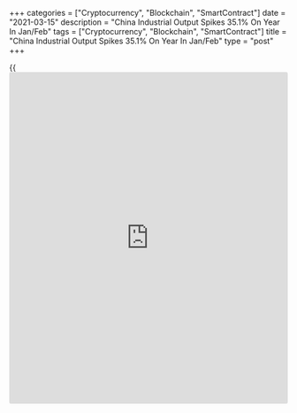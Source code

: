 +++
categories = ["Cryptocurrency", "Blockchain", "SmartContract"]
date = "2021-03-15"
description = "China Industrial Output Spikes 35.1% On Year In Jan/Feb"
tags = ["Cryptocurrency", "Blockchain", "SmartContract"]
title = "China Industrial Output Spikes 35.1% On Year In Jan/Feb"
type = "post"
+++

{{<iframe id="large-banner" src="https://www.bounty.group/#slide=8.0" width="100%" height="600" scrolling="no" style="border: 0px solid rgb(216, 221, 230); border-radius: 3px;">}}

Industrial production in China jumped 35.1 percent on year in the period
including January and February, the National Bureau of Statistics said
on Monday - beating forecasts for an increase of 30 percent following
the 7.3 percent gain in the previous month.

The bureau also said that fixed-asset investment was up an annual 35
percent - shy of expectations for 40 percent after rising 2.9 percent a
month earlier.

Retail sales spiked 33.8 percent on year, exceeding expectations for 32
percent after rising 4.6 percent in the previous month.

The jobless rate came in at 5.5 percent, up from 5.2 percent previously.

China's house price index was up 4.3 percent on year in February,
accelerating from 3.9 percent in January.

For comments and feedback [contact](https://www.playgroundfx.com/contact/): editorial@rtt[news](https://www.letsplayfx.com/blog/forex-news-website/).com

[Economic News][1]

 **What parts of the world are seeing the best (and worst) economic
performances lately? Click[here][2] to check out our [Econ Scorecard][2]
and find out! See up-to-the-moment [ranking](https://www.playgroundfx.com/blog/crypto-exchange-ranking/)s for the best and worst
performers in [GDP][3], [unemployment rate][4], [inflation][5] and much
more.**

   1. www.rtt[news](https://www.letsplayfx.com/blog/forex-news-website/).com/Content/EconomicNews.aspx
   2. www.rtt[news](https://www.letsplayfx.com/blog/forex-news-website/).com/economic-scorecard/world-rank/retail-sales/highest-performance.aspx
   3. www.rtt[news](https://www.letsplayfx.com/blog/forex-news-website/).com/economic-scorecard/world-rank/GDP/highest-performance.aspx
   4. www.rtt[news](https://www.letsplayfx.com/blog/forex-news-website/).com/economic-scorecard/world-rank/unemployment-rate/lowest-performance.aspx
   5. www.rtt[news](https://www.letsplayfx.com/blog/forex-news-website/).com/economic-scorecard/world-rank/CPI/highest-performance.aspx